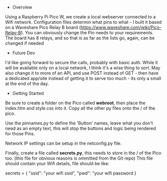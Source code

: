 * Overview

Using a Raspberry Pi Pico W, we create a local webserver connected to a Wifi network. Configuration files determin what pins to what - I built it based on a Waveshare Pico Relay B board (https://www.waveshare.com/wiki/Pico-Relay-B).
You can obviously change the Pin needs to your requirements. The board has 8 relays, and so that is as far as the lists go, again, can be changed if needed

* Future Dev

I'd like going forward to secure the calls, probably with basic auth. While it will be available only on a local network, I think it's a wise thing to sort.
May also change it to more of an API, and use POST instead of GET - then have a dedicated app/site instead of getting it to serve too much - its only a small at the end of the day.


* Getting Started

Be sure to create a folder on the Pico called **webroot**, then place the index.htm and style.css into it.
Copy all the other py files onto the / of the pico.

Use the pinnames.py to define the 'Button' names, leave what you don't need as an empty text, this will stop the buttons and logic being rendered for those Pins.

Network IP settings can be setup in the netconfig.py file.

Finally, create a file called **secrets.py**, this needs to store in the / of the Pico too. (this file for obvious reasons is ommitted from the Git repo)
This file should contain your Wifi details, file should be like:

secrets = {
        "ssid": "your wifi ssid",
        "pwd": "your wifi password
    }